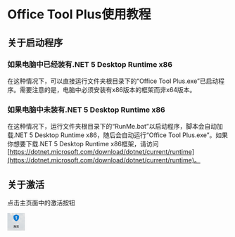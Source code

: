 # Office Tool Plus使用教程

## 关于启动程序

### 如果电脑中已经装有.NET 5 Desktop Runtime x86

在这种情况下，可以直接运行文件夹根目录下的“Office Tool Plus.exe”已启动程序。需要注意的是，电脑中必须安装有x86版本的框架而非x64版本。

### 如果电脑中未装有.NET 5 Desktop Runtime x86

在这种情况下，运行文件夹根目录下的“RunMe.bat”以启动程序，脚本会自动加载.NET 5 Desktop Runtime x86，随后会自动运行“Office Tool Plus.exe”。如果你想要下载.NET 5 Desktop Runtime x86框架，请访问[https://dotnet.microsoft.com/download/dotnet/current/runtime](https://dotnet.microsoft.com/download/dotnet/current/runtime)。

## 关于激活

点击主页面中的激活按钮

<img src="https://github.com/Shu-Huai/Visual-Studio-Code-Markdown/blob/master/Pictures/%E6%BF%80%E6%B4%BB%E6%8C%89%E9%92%AE.png" alt="激活按钮" style="zoom:50%;" />
